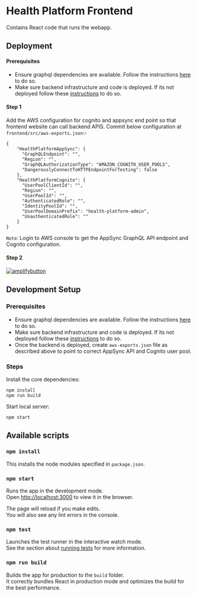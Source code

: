 # Health Platform Frontend

Contains React code that runs the webapp.

## Deployment

#### Prerequisites

* Ensure graphql dependencies are available.
Follow the instructions [here](../backend/src/common/README.md) to do so.
* Make sure backend infrastructure and code is deployed. If its not deployed follow these [instructions](../backend/README.md) to do so.
#### Step 1

Add the AWS configuration for cognito and appsync end point so that frontend website can call backend APIS. Commit below configuration at `frontend/src/aws-exports.json`:-

```
{
    "HealthPlatformAppSync": {
      "GraphQLEndpoint": "",
      "Region": "",
      "GraphQLAuthorizationType": "AMAZON_COGNITO_USER_POOLS",
      "DangerouslyConnectToHTTPEndpointForTesting": false
    },
    "HealthPlatformCognito": {
      "UserPoolClientId": "",
      "Region": "",
      "UserPoolId": "",
      "AuthenticatedRole": "",
      "IdentityPoolId": "",
      "UserPoolDomainPrefix": "health-platform-admin",
      "UnauthenticatedRole": ""
    }
}
```
`Note`: Login to AWS console to get the AppSync GraphQL API endpoint and Cognito configuration.
#### Step 2

[![amplifybutton](https://oneclick.amplifyapp.com/button.svg)](https://console.aws.amazon.com/amplify/home#/deploy?repo=https://github.com/UBC-CIC/health-platform/tree/main/webapp)

## Development Setup
### Prerequisites

* Ensure graphql dependencies are available.
Follow the instructions [here](..backend/src/common/README.md) to do so.
* Make sure backend infrastructure and code is deployed. If its not deployed follow these [instructions](../backend/README.md) to do so.
* Once the backend is deployed, create `aws-exports.json` file as described above to point to correct AppSync API and Cognito user pool.

### Steps

Install the core dependencies:

```
npm install
npm run build
```

Start local server:

```
npm start
```

## Available scripts
### `npm install`
This installs the node modules specified in `package.json`.
### `npm start`

Runs the app in the development mode.\
Open [http://localhost:3000](http://localhost:3000) to view it in the browser.

The page will reload if you make edits.\
You will also see any lint errors in the console.

### `npm test`

Launches the test runner in the interactive watch mode.\
See the section about [running tests](https://facebook.github.io/create-react-app/docs/running-tests) for more information.

### `npm run build`

Builds the app for production to the `build` folder.\
It correctly bundles React in production mode and optimizes the build for the best performance.
